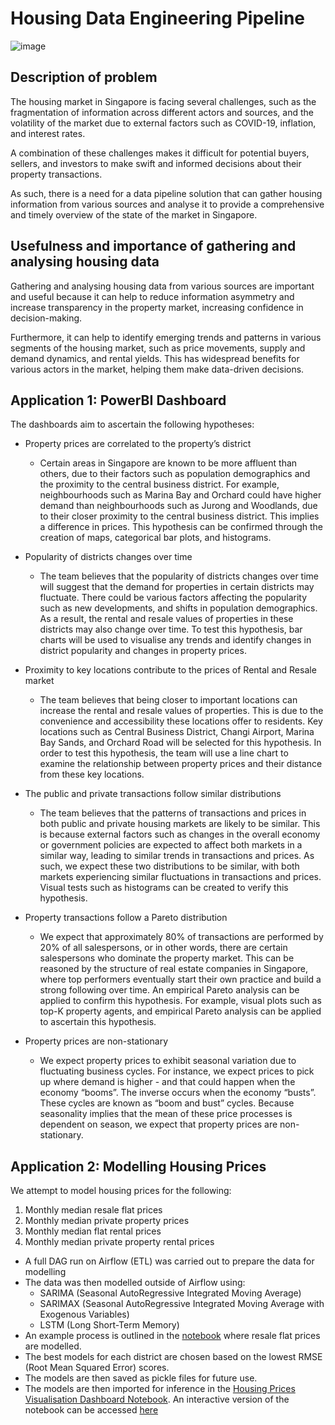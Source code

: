 # Housing Data Engineering Pipeline 

![image](https://user-images.githubusercontent.com/66941932/232533032-d21f3f12-9e90-412f-874b-069b89a39b29.png)

## Description of problem
The housing market in Singapore is facing several challenges, such as the fragmentation of information across different actors and sources, and the volatility of the market due to external factors such as COVID-19, inflation, and interest rates. 

A combination of these challenges makes it difficult for potential buyers, sellers, and investors to make swift and informed decisions about their property transactions.

As such, there is a need for a data pipeline solution that can gather housing information from various sources and analyse it to provide a comprehensive and timely overview of the state of the market in Singapore. 

## Usefulness and importance of gathering and analysing housing data 
Gathering and analysing housing data from various sources are important and useful because it can help to reduce information asymmetry and increase transparency in the property market, increasing confidence in decision-making.  

Furthermore, it can help to identify emerging trends and patterns in various segments of the housing market, such as price movements, supply and demand dynamics, and rental yields. This has widespread benefits for various actors in the market, helping them make data-driven decisions. 

## Application 1: PowerBI Dashboard
The dashboards aim to ascertain the following hypotheses:

-  Property prices are correlated to the property’s district
    - Certain areas in Singapore are known to be more affluent than others, due to their factors such as population demographics and the proximity to the central business district. For example, neighbourhoods such as Marina Bay and Orchard could have higher demand than neighbourhoods such as Jurong and Woodlands, due to their closer proximity to the central business district. This implies a difference in prices. This hypothesis can be confirmed through the creation of maps, categorical bar plots, and histograms. 

- Popularity of districts changes over time
    - The team believes that the popularity of districts changes over time will suggest that the demand for properties in certain districts may fluctuate. There could be various factors affecting the popularity such as new developments, and shifts in population demographics. As a result, the rental and resale values of properties in these districts may also change over time. To test this hypothesis, bar charts will be used to visualise any trends and identify changes in district popularity and changes in property prices. 

- Proximity to key locations contribute to the prices of Rental and Resale market 
    - The team believes that being closer to important locations can increase the rental and resale values of properties. This is due to the convenience and accessibility these locations offer to residents. Key locations such as Central Business District, Changi Airport, Marina Bay Sands, and Orchard Road will be selected for this hypothesis. In order to test this hypothesis, the team will use a line chart to examine the relationship between property prices and their distance from these key locations. 

- The public and private transactions follow similar distributions
    - The team believes that the patterns of transactions and prices in both public and private housing markets are likely to be similar. This is because external factors such as changes in the overall economy or government policies are expected to affect both markets in a similar way, leading to similar trends in transactions and prices. As such, we expect these two distributions to be similar, with both markets experiencing similar fluctuations in transactions and prices. Visual tests such as histograms can be created to verify this hypothesis. 

- Property transactions follow a Pareto distribution
    - We expect that approximately 80% of transactions are performed by 20% of all salespersons, or in other words, there are certain salespersons who dominate the property market. This can be reasoned by the structure of real estate companies in Singapore, where top performers eventually start their own practice and build a strong following over time. An empirical Pareto analysis can be applied to confirm this hypothesis. For example, visual plots such as top-K property agents, and empirical Pareto analysis can be applied to ascertain this hypothesis. 

- Property prices are non-stationary
    - We expect property prices to exhibit seasonal variation due to fluctuating business cycles. For instance, we expect prices to pick up where demand is higher - and that could happen when the economy “booms”. The inverse occurs when the economy “busts”. These cycles are known as “boom and bust” cycles. Because seasonality implies that the mean of these price processes is dependent on season, we expect that property prices are non-stationary. 

## Application 2: Modelling Housing Prices 

We attempt to model housing prices for the following:

1. Monthly median resale flat prices
2. Monthly median private property prices 
3. Monthly median flat rental prices
4. Monthly median private property rental prices

- A full DAG run on Airflow (ETL) was carried out to prepare the data for modelling
- The data was then modelled outside of Airflow using:
    - SARIMA (Seasonal AutoRegressive Integrated Moving Average)
    - SARIMAX (Seasonal AutoRegressive Integrated Moving Average with Exogenous Variables)
    - LSTM (Long Short-Term Memory)
- An example process is outlined in the [notebook](modelling/sarima.ipynb) where resale flat prices are modelled.
- The best models for each district are chosen based on the lowest RMSE (Root Mean Squared Error) scores.
- The models are then saved as pickle files for future use.
- The models are then imported for inference in the [Housing Prices Visualisation Dashboard Notebook](housing_prices_viz.ipynb). An interactive version of the notebook can be accessed [here](https://nbviewer.org/github/ivankqw/housing-data-engineering/blob/main/housing_prices_viz.ipynb?flush_cache=True) 
